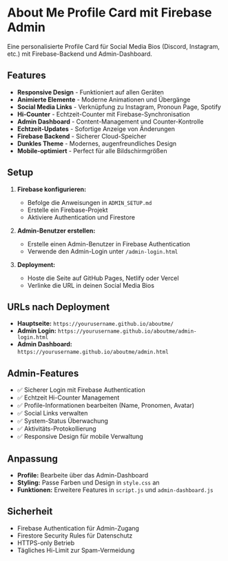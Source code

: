 # About Me Profile Card mit Firebase Admin

Eine personalisierte Profile Card für Social Media Bios (Discord, Instagram, etc.) mit Firebase-Backend und Admin-Dashboard.

## Features
- **Responsive Design** - Funktioniert auf allen Geräten
- **Animierte Elemente** - Moderne Animationen und Übergänge
- **Social Media Links** - Verknüpfung zu Instagram, Pronoun Page, Spotify
- **Hi-Counter** - Echtzeit-Counter mit Firebase-Synchronisation
- **Admin Dashboard** - Content-Management und Counter-Kontrolle
- **Echtzeit-Updates** - Sofortige Anzeige von Änderungen
- **Firebase Backend** - Sicherer Cloud-Speicher
- **Dunkles Theme** - Modernes, augenfreundliches Design
- **Mobile-optimiert** - Perfect für alle Bildschirmgrößen

## Setup
1. **Firebase konfigurieren:**
   - Befolge die Anweisungen in `ADMIN_SETUP.md`
   - Erstelle ein Firebase-Projekt
   - Aktiviere Authentication und Firestore

2. **Admin-Benutzer erstellen:**
   - Erstelle einen Admin-Benutzer in Firebase Authentication
   - Verwende den Admin-Login unter `/admin-login.html`

3. **Deployment:**
   - Hoste die Seite auf GitHub Pages, Netlify oder Vercel
   - Verlinke die URL in deinen Social Media Bios

## URLs nach Deployment
- **Hauptseite:** `https://yourusername.github.io/aboutme/`
- **Admin Login:** `https://yourusername.github.io/aboutme/admin-login.html`
- **Admin Dashboard:** `https://yourusername.github.io/aboutme/admin.html`

## Admin-Features
- ✅ Sicherer Login mit Firebase Authentication
- ✅ Echtzeit Hi-Counter Management
- ✅ Profile-Informationen bearbeiten (Name, Pronomen, Avatar)
- ✅ Social Links verwalten
- ✅ System-Status Überwachung
- ✅ Aktivitäts-Protokollierung
- ✅ Responsive Design für mobile Verwaltung

## Anpassung
- **Profile:** Bearbeite über das Admin-Dashboard
- **Styling:** Passe Farben und Design in `style.css` an
- **Funktionen:** Erweitere Features in `script.js` und `admin-dashboard.js`

## Sicherheit
- Firebase Authentication für Admin-Zugang
- Firestore Security Rules für Datenschutz
- HTTPS-only Betrieb
- Tägliches Hi-Limit zur Spam-Vermeidung